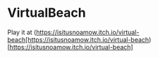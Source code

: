 # VirtualBeach

Play it at (https://isitusnoamow.itch.io/virtual-beach[https://isitusnoamow.itch.io/virtual-beach)[https://isitusnoamow.itch.io/virtual-beach]
